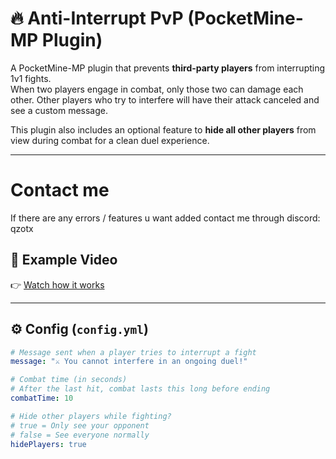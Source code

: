 # 🔥 Anti-Interrupt PvP (PocketMine-MP Plugin)

A PocketMine-MP plugin that prevents **third-party players** from interrupting 1v1 fights.  
When two players engage in combat, only those two can damage each other. Other players who try to interfere will have their attack canceled and see a custom message.  

This plugin also includes an optional feature to **hide all other players** from view during combat for a clean duel experience.

---

# Contact me
If there are any errors / features u want added contact me through discord: qzotx

## 🎥 Example Video

👉 [Watch how it works](https://youtu.be/BoivBnVT1t8)  

---


## ⚙️ Config (`config.yml`)

```yaml
# Message sent when a player tries to interrupt a fight
message: "⚔ You cannot interfere in an ongoing duel!"

# Combat time (in seconds)
# After the last hit, combat lasts this long before ending
combatTime: 10

# Hide other players while fighting?
# true = Only see your opponent
# false = See everyone normally
hidePlayers: true
